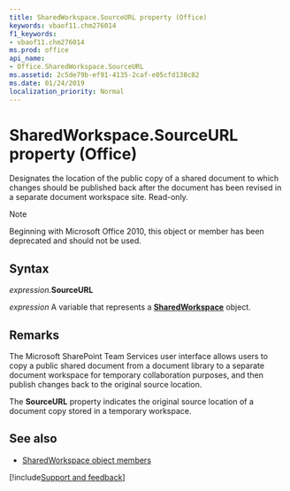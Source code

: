 ```yaml
---
title: SharedWorkspace.SourceURL property (Office)
keywords: vbaof11.chm276014
f1_keywords:
- vbaof11.chm276014
ms.prod: office
api_name:
- Office.SharedWorkspace.SourceURL
ms.assetid: 2c5de79b-ef91-4135-2caf-e05cfd138c82
ms.date: 01/24/2019
localization_priority: Normal
---
```



# SharedWorkspace.SourceURL property (Office)

Designates the location of the public copy of a shared document to which changes should be published back after the document has been revised in a separate document workspace site. Read-only.

> [!NOTE] 
> Beginning with Microsoft Office 2010, this object or member has been deprecated and should not be used.


## Syntax

_expression_.**SourceURL**

_expression_ A variable that represents a **[SharedWorkspace](Office.SharedWorkspace.md)** object.


## Remarks

The Microsoft SharePoint Team Services user interface allows users to copy a public shared document from a document library to a separate document workspace for temporary collaboration purposes, and then publish changes back to the original source location. 

The **SourceURL** property indicates the original source location of a document copy stored in a temporary workspace.


## See also

- [SharedWorkspace object members](overview/Library-Reference/sharedworkspace-members-office.md)



[!include[Support and feedback](~/includes/feedback-boilerplate.md)]